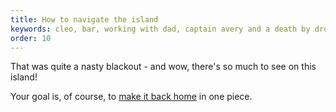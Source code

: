 ```yaml
---
title: How to navigate the island
keywords: cleo, bar, working with dad, captain avery and a death by drowning
order: 10
---
```


That was quite a nasty blackout - and wow, there's so much to see on this island!

Your goal is, of course, to [make it back home](siren.md) in one piece.